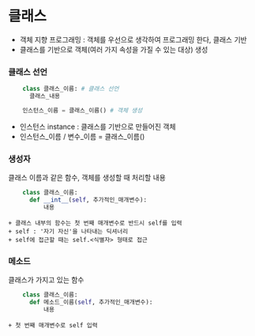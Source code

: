 # 클래스
+ 객체 지향 프로그래밍 : 객체를 우선으로 생각하여 프로그래밍 한다, 클래스 기반
+ 클래스를 기반으로 객체(여러 가지 속성을 가질 수 있는 대상) 생성

### 클래스 선언
```python
    class 클래스_이름: # 클래스 선언
      클래스_내용

    인스턴스_이름 = 클래스_이름() # 객체 생성

 ```
   + 인스턴스 instance : 클래스를 기반으로 만들어진 객체
   + 인스턴스_이름 / 변수_이름 = 클래스_이름()

### 생성자
클래스 이름과 같은 함수, 객체를 생성할 때 처리할 내용
```python
    class 클래스_이름:
      def __int__(self, 추가적인_매개변수):
          내용
```
    + 클래스 내부의 함수는 첫 번째 매개변수로 반드시 self를 입력
    + self : '자기 자신'을 나타내는 딕셔너리
    + self에 접근할 때는 self.<식별자> 형태로 접근
    
### 메소드
클래스가 가지고 있는 함수
```python
    class 클래스_이름:
      def 메소드_이름(self, 추가적인_매개변수):
          내용
```
    + 첫 번째 매개변수로 self 입력
